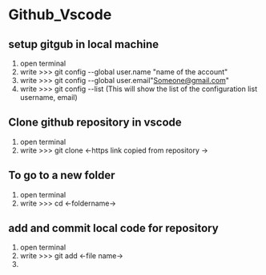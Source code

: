# Github_Vscode

## setup gitgub in local machine
1. open terminal
2. write >>> git config --global user.name "name of the account"
3. write >>> git config --global user.email"Someone@gmail.com"
4. write >>> git config --list (This will show the list of the configuration list username, email)

## Clone github repository in vscode
1. open terminal
2. write >>> git clone <-https link copied from repository ->

## To go to a new folder
1. open terminal
2. write >>> cd <-foldername->

## add and commit local code for repository
1. open terminal
2. write >>> git add <-file name->
3. 